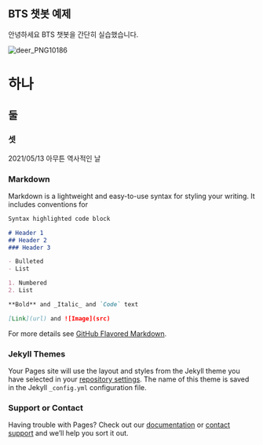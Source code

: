## BTS 챗봇 예제

안녕하세요 BTS 챗봇을 간단히 실습했습니다.

![deer_PNG10186](https://user-images.githubusercontent.com/83766988/118125537-16464300-b432-11eb-8ab5-4182bce6f72a.png)

# 하나
## 둘
### 셋

2021/05/13  아무튼 역사적인 날

### Markdown

Markdown is a lightweight and easy-to-use syntax for styling your writing. It includes conventions for

```markdown
Syntax highlighted code block

# Header 1
## Header 2
### Header 3

- Bulleted
- List

1. Numbered
2. List

**Bold** and _Italic_ and `Code` text

[Link](url) and ![Image](src)
```

For more details see [GitHub Flavored Markdown](https://guides.github.com/features/mastering-markdown/).

### Jekyll Themes

Your Pages site will use the layout and styles from the Jekyll theme you have selected in your [repository settings](https://github.com/K-SeoJeong/BTS/settings/pages). The name of this theme is saved in the Jekyll `_config.yml` configuration file.

### Support or Contact

Having trouble with Pages? Check out our [documentation](https://docs.github.com/categories/github-pages-basics/) or [contact support](https://support.github.com/contact) and we’ll help you sort it out.

